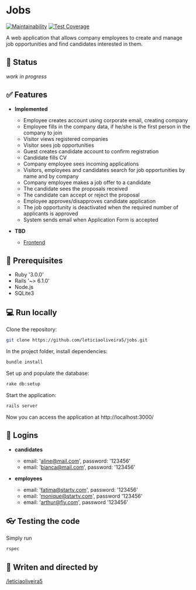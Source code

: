 # Jobs

[![Maintainability](https://api.codeclimate.com/v1/badges/c005119a689e2367251b/maintainability)](https://codeclimate.com/github/leticiaoliveira5/jobs/maintainability)
[![Test Coverage](https://api.codeclimate.com/v1/badges/c005119a689e2367251b/test_coverage)](https://codeclimate.com/github/leticiaoliveira5/jobs/test_coverage)

A web application that allows company employees to create and manage job opportunities and find candidates interested in them.

## :hammer: Status
_work in progress_

## :white_check_mark: Features

-   **Implemented**
    -   Employee creates account using corporate email, creating company
    -   Employee fills in the company data, if he/she is the first person in the company to join
    -   Visitor views registered companies
    -   Visitor sees job opportunities
    -   Guest creates candidate account to confirm registration
    -   Candidate fills CV
    -   Company employee sees incoming applications
    -   Visitors, employees and candidates search for job opportunities by name and by company
    -   Company employee makes a job offer to a candidate
    -   The candidate sees the proposals received
    -   The candidate can accept or reject the proposal
    -   Employee approves/disapproves candidate application
    -   The job opportunity is deactivated when the required number of applicants is approved
    -   System sends email when Application Form is accepted

-   **TBD**
    -   [Frontend](https://github.com/leticiaoliveira5/jobs/milestone/1)

## :gem: Prerequisites

-   Ruby '3.0.0'
-   Rails '~> 6.1.0'
-   Node.js
-   SQLite3

## :computer: Run locally

Clone the repository:

```bash
git clone https://github.com/leticiaoliveira5/jobs.git
```

In the project folder, install dependencies:

```bash
bundle install
```

Set up and populate the database:

```bash
rake db:setup
```

Start the application:

```bash
rails server
```

Now you can access the application at http://localhost:3000/

## :key: Logins

-   **candidates**
    -   email: 'aline@mail.com', password: '123456'
    -   email: 'bianca@mail.com', password: '123456'

-   **employees**
    -   email: 'fatima@startv.com', password: '123456'
    -   email: 'monique@startv.com', password '123456'
    -   email: 'arthur@fly.com', password '123456'

## :eyeglasses: Testing the code

Simply run

```bash
rspec
```

## :space_invader: Writen and directed by

  [/leticiaoliveira5](https://github.com/leticiaoliveira5)
